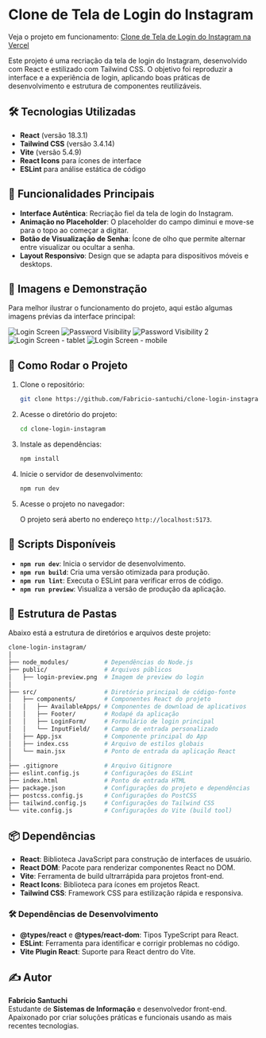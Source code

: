 # Clone de Tela de Login do Instagram

Veja o projeto em funcionamento: [Clone de Tela de Login do Instagram na Vercel](https://tradutor-interativo.vercel.app/)

Este projeto é uma recriação da tela de login do Instagram, desenvolvido com React e estilizado com Tailwind CSS. O objetivo foi reproduzir a interface e a experiência de login, aplicando boas práticas de desenvolvimento e estrutura de componentes reutilizáveis.

## 🛠 Tecnologias Utilizadas

- **React** (versão 18.3.1)
- **Tailwind CSS** (versão 3.4.14)
- **Vite** (versão 5.4.9)
- **React Icons** para ícones de interface
- **ESLint** para análise estática de código

## 🌟 Funcionalidades Principais

- **Interface Autêntica**: Recriação fiel da tela de login do Instagram.
- **Animação no Placeholder**: O placeholder do campo diminui e move-se para o topo ao começar a digitar.
- **Botão de Visualização de Senha**: Ícone de olho que permite alternar entre visualizar ou ocultar a senha.
- **Layout Responsivo**: Design que se adapta para dispositivos móveis e desktops.

## 📸 Imagens e Demonstração

Para melhor ilustrar o funcionamento do projeto, aqui estão algumas imagens prévias da interface principal:

![Login Screen](./public/login-preview.png)
![Password Visibility](./public/password-preview.png)
![Password Visibility 2](./public/password2-preview.png)
![Login Screen - tablet](./public/login-tablet-preview.png)
![Login Screen - mobile](./public/login-mobile-preview.png)

## 🚀 Como Rodar o Projeto

1. Clone o repositório:

   ```bash
   git clone https://github.com/Fabricio-santuchi/clone-login-instagram.git
   ```

2. Acesse o diretório do projeto:

   ```bash
   cd clone-login-instagram
   ```

3. Instale as dependências:

   ```bash
   npm install
   ```

4. Inicie o servidor de desenvolvimento:

   ```bash
   npm run dev
   ```

5. Acesse o projeto no navegador:

   O projeto será aberto no endereço `http://localhost:5173`.

## 📜 Scripts Disponíveis

- **`npm run dev`**: Inicia o servidor de desenvolvimento.
- **`npm run build`**: Cria uma versão otimizada para produção.
- **`npm run lint`**: Executa o ESLint para verificar erros de código.
- **`npm run preview`**: Visualiza a versão de produção da aplicação.

## 📂 Estrutura de Pastas

Abaixo está a estrutura de diretórios e arquivos deste projeto:

```bash
clone-login-instagram/
│
├── node_modules/          # Dependências do Node.js
├── public/                # Arquivos públicos
│   ├── login-preview.png  # Imagem de preview do login
│
├── src/                   # Diretório principal de código-fonte
│   ├── components/        # Componentes React do projeto
│   │   ├── AvailableApps/ # Componentes de download de aplicativos
│   │   ├── Footer/        # Rodapé da aplicação
│   │   ├── LoginForm/     # Formulário de login principal
│   │   └── InputField/    # Campo de entrada personalizado
│   ├── App.jsx            # Componente principal do App
│   ├── index.css          # Arquivo de estilos globais
│   └── main.jsx           # Ponto de entrada da aplicação React
│
├── .gitignore             # Arquivo Gitignore
├── eslint.config.js       # Configurações do ESLint
├── index.html             # Ponto de entrada HTML
├── package.json           # Configurações do projeto e dependências
├── postcss.config.js      # Configurações do PostCSS
├── tailwind.config.js     # Configurações do Tailwind CSS
└── vite.config.js         # Configurações do Vite (build tool)
```

## 📦 Dependências

- **React**: Biblioteca JavaScript para construção de interfaces de usuário.
- **React DOM**: Pacote para renderizar componentes React no DOM.
- **Vite**: Ferramenta de build ultrarrápida para projetos front-end.
- **React Icons**: Biblioteca para ícones em projetos React.
- **Tailwind CSS**: Framework CSS para estilização rápida e responsiva.

### 🛠 Dependências de Desenvolvimento

- **@types/react** e **@types/react-dom**: Tipos TypeScript para React.
- **ESLint**: Ferramenta para identificar e corrigir problemas no código.
- **Vite Plugin React**: Suporte para React dentro do Vite.

## ✍️ Autor

**Fabrício Santuchi**  
Estudante de **Sistemas de Informação** e desenvolvedor front-end. Apaixonado por criar soluções práticas e funcionais usando as mais recentes tecnologias.
